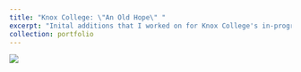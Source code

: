 ```yaml
---
title: "Knox College: \"An Old Hope\" "
excerpt: "Inital additions that I worked on for Knox College's in-progress game<br/>"
collection: portfolio
---
```


<img src='/files/TesterWorldRecording.mp4'>
